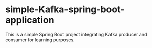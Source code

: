 # simple-Kafka-spring-boot-application
This is a simple Spring Boot project integrating Kafka producer and consumer for learning purposes.

